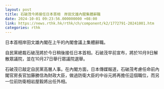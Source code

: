 ```yaml
---
layout: post
title: 石破茂今將接任日本首相　岸田文雄內閣集體辭職
date: 2024-10-01 09:23:56.000000000 +08:00
link: https://news.rthk.hk/rthk/ch/component/k2/1772791-20241001.htm
categories: rthk
---
```


日本首相岸田文雄內閣在上午的內閣會議上集體辭職。

自民黨總裁石破茂將於今日稍後接任日本首相。石破茂早前宣布，將於10月9日解散眾議院，並在10月27日舉行眾議院選舉。

石破茂已敲定自民黨高層人事。在內閣方面，日本傳媒報道，石破茂考慮任命前內閣官房長官加藤勝信為財政大臣，做過防衛大臣的中谷元將再擔任這個職位，而另一位前防衛相岩屋毅將出任外相。

